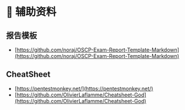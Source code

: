 # 📝 辅助资料

## 报告模板

* [https://github.com/noraj/OSCP-Exam-Report-Template-Markdown](https://github.com/noraj/OSCP-Exam-Report-Template-Markdown)

## CheatSheet

* [https://pentestmonkey.net/](https://pentestmonkey.net/)
* [https://github.com/OlivierLaflamme/Cheatsheet-God](https://github.com/OlivierLaflamme/Cheatsheet-God)
